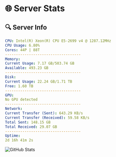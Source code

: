 # 🌐 Server Stats
## 🔍 Server Info
```yaml
CPU: Intel(R) Xeon(R) CPU E5-2699 v4 @ 1287.12MHz
CPU Usage: 6.80%
Cores: 44P | 88T
-----------------------------------
Memory:
Current Usage: 7.17 GB/503.74 GB
Available: 493.23 GB
-----------------------------------
Disk:
Current Usage: 22.24 GB/1.71 TB
Free: 1.60 TB
-----------------------------------
GPU:
No GPU detected
-----------------------------------
Network:
Current Transfer (Sent): 643.29 KB/s
Current Transfer (Received): 59.58 KB/s
Total Sent: 148.15 GB
Total Received: 29.07 GB
-----------------------------------
Uptime:
2d 16h 41m 2s
```
![GitHub Stats](https://img.shields.io/badge/Updated-2025-04-22_09:49:50-blue)